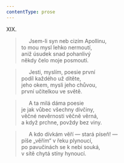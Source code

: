 ```yaml
---
contentType: prose
---
```


XIX.

>      Jsem-li syn neb cizím Apollinu,  
> to mou mysl lehko nermoutí,  
> aniž úsudek snad pohanlivý  
> někdy čelo moje posmoutí.

>      Jesti, myslím, poesie první  
> podíl každého už dítěte,  
> jeho okem, mysli jeho chůvou,  
> první učitelkou ve světě.

>      A ta milá dáma poesie  
> je jak vůbec všechny dívčiny,  
> věčné nevěrnosti věčně věrná,  
> a když prchne, povždy bez viny.

>      A kdo dívkám věří — stará píseň! —  
> píše „věřím“ v řeku plynoucí,  
> po pavučinách se k nebi souká,  
> v sítě chytá stíny hynoucí.

